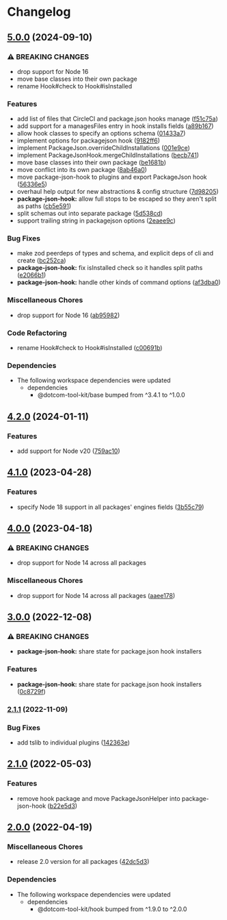 # Changelog

## [5.0.0](https://github.com/Financial-Times/dotcom-tool-kit/compare/package-json-hook-v4.2.0...package-json-hook-v5.0.0) (2024-09-10)


### ⚠ BREAKING CHANGES

* drop support for Node 16
* move base classes into their own package
* rename Hook#check to Hook#isInstalled

### Features

* add list of files that CircleCI and package.json hooks manage ([f51c75a](https://github.com/Financial-Times/dotcom-tool-kit/commit/f51c75acbd095415556b225c31fbcd8e5c742951))
* add support for a managesFiles entry in hook installs fields ([a89b167](https://github.com/Financial-Times/dotcom-tool-kit/commit/a89b167da9dae6edd6fcc9295a5f8f82e2e30023))
* allow hook classes to specify an options schema ([01433a7](https://github.com/Financial-Times/dotcom-tool-kit/commit/01433a7d6081c11640adea87a05df18d5a53060a))
* implement options for packagejson hook ([9182ff6](https://github.com/Financial-Times/dotcom-tool-kit/commit/9182ff67cc443c837e200c34c49a97f3b49148e9))
* implement PackageJson.overrideChildInstallations ([001e9ce](https://github.com/Financial-Times/dotcom-tool-kit/commit/001e9ce4bf4e556216b483dccc199736f18994ad))
* implement PackageJsonHook.mergeChildInstallations ([becb741](https://github.com/Financial-Times/dotcom-tool-kit/commit/becb741498c0a125d0df699c5abf7b49b75dde28))
* move base classes into their own package ([be1681b](https://github.com/Financial-Times/dotcom-tool-kit/commit/be1681b033609a9e332ab072681b6de8d05befb2))
* move conflict into its own package ([8ab46a0](https://github.com/Financial-Times/dotcom-tool-kit/commit/8ab46a06370d32fd19300fd6a58a775e04a96717))
* move package-json-hook to plugins and export PackageJson hook ([56336e5](https://github.com/Financial-Times/dotcom-tool-kit/commit/56336e5cebb93c375dcaf28682f95f3da5b26c8a))
* overhaul help output for new abstractions & config structure ([7d98205](https://github.com/Financial-Times/dotcom-tool-kit/commit/7d982053c67bee0d4c7131821313cf20bfc0f8b7))
* **package-json-hook:** allow full stops to be escaped so they aren't split as paths ([cb5e591](https://github.com/Financial-Times/dotcom-tool-kit/commit/cb5e591368081e2752e1fc91cfb9edd5c7a5cdb3))
* split schemas out into separate package ([5d538cd](https://github.com/Financial-Times/dotcom-tool-kit/commit/5d538cd692eec6b799587f499c444b3e4f6e78b8))
* support trailing string in packagejson options ([2eaee9c](https://github.com/Financial-Times/dotcom-tool-kit/commit/2eaee9cc30fa00a777a658df5654d495780a130c))


### Bug Fixes

* make zod peerdeps of types and schema, and explicit deps of cli and create ([bc252ca](https://github.com/Financial-Times/dotcom-tool-kit/commit/bc252ca5245a69a6b7a30ea79fe1219699d102c6))
* **package-json-hook:** fix isInstalled check so it handles split paths ([e2066b1](https://github.com/Financial-Times/dotcom-tool-kit/commit/e2066b1b5807674f4dfb45525e8d9b0fe4eadf44))
* **package-json-hook:** handle other kinds of command options ([af3dba0](https://github.com/Financial-Times/dotcom-tool-kit/commit/af3dba0faf9d50b334f305ceed86a2a06669db63))


### Miscellaneous Chores

* drop support for Node 16 ([ab95982](https://github.com/Financial-Times/dotcom-tool-kit/commit/ab95982635e255fec49d08af9894c2833a36500e))


### Code Refactoring

* rename Hook#check to Hook#isInstalled ([c00691b](https://github.com/Financial-Times/dotcom-tool-kit/commit/c00691b4c3994c6fae2aec7fc2c4ada44b2168ac))


### Dependencies

* The following workspace dependencies were updated
  * dependencies
    * @dotcom-tool-kit/base bumped from ^3.4.1 to ^1.0.0

## [4.2.0](https://github.com/Financial-Times/dotcom-tool-kit/compare/package-json-hook-v4.1.0...package-json-hook-v4.2.0) (2024-01-11)


### Features

* add support for Node v20 ([759ac10](https://github.com/Financial-Times/dotcom-tool-kit/commit/759ac10e309885e99f54ae431c301c32ee04f972))

## [4.1.0](https://github.com/Financial-Times/dotcom-tool-kit/compare/package-json-hook-v4.0.0...package-json-hook-v4.1.0) (2023-04-28)


### Features

* specify Node 18 support in all packages' engines fields ([3b55c79](https://github.com/Financial-Times/dotcom-tool-kit/commit/3b55c79f3f55b448f1a92fcf842dab6a8906ea70))

## [4.0.0](https://github.com/Financial-Times/dotcom-tool-kit/compare/package-json-hook-v3.0.0...package-json-hook-v4.0.0) (2023-04-18)


### ⚠ BREAKING CHANGES

* drop support for Node 14 across all packages

### Miscellaneous Chores

* drop support for Node 14 across all packages ([aaee178](https://github.com/Financial-Times/dotcom-tool-kit/commit/aaee178b535a51f9c75a882d78ffd8e8aa3eac60))

## [3.0.0](https://github.com/Financial-Times/dotcom-tool-kit/compare/package-json-hook-v2.1.1...package-json-hook-v3.0.0) (2022-12-08)


### ⚠ BREAKING CHANGES

* **package-json-hook:** share state for package.json hook installers

### Features

* **package-json-hook:** share state for package.json hook installers ([0c8729f](https://github.com/Financial-Times/dotcom-tool-kit/commit/0c8729fc80f9b423189a2ae0e6aa87382b2663a8))

### [2.1.1](https://github.com/Financial-Times/dotcom-tool-kit/compare/package-json-hook-v2.1.0...package-json-hook-v2.1.1) (2022-11-09)


### Bug Fixes

* add tslib to individual plugins ([142363e](https://github.com/Financial-Times/dotcom-tool-kit/commit/142363edb2a82ebf4dc3c8e1b392888ebfd7dc89))

## [2.1.0](https://github.com/Financial-Times/dotcom-tool-kit/compare/package-json-hook-v2.0.0...package-json-hook-v2.1.0) (2022-05-03)


### Features

* remove hook package and move PackageJsonHelper into package-json-hook ([b22e5d3](https://github.com/Financial-Times/dotcom-tool-kit/commit/b22e5d36ebfdc50cfa57586489a1107e35631bcc))

## [2.0.0](https://github.com/Financial-Times/dotcom-tool-kit/compare/package-json-hook-v1.9.0...package-json-hook-v2.0.0) (2022-04-19)


### Miscellaneous Chores

* release 2.0 version for all packages ([42dc5d3](https://github.com/Financial-Times/dotcom-tool-kit/commit/42dc5d39bf330b9bca4121d062470904f9c6918d))


### Dependencies

* The following workspace dependencies were updated
  * dependencies
    * @dotcom-tool-kit/hook bumped from ^1.9.0 to ^2.0.0
